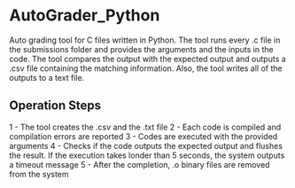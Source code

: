# AutoGrader_Python
Auto grading tool for C files written in Python. The tool runs every .c file in the submissions folder and provides the arguments and the inputs in the code. The tool compares the output with the expected output and outputs a .csv file containing the matching information. Also, the tool writes all of the outputs to a text file.

## Operation Steps
1 - The tool creates the .csv and the .txt file
2 - Each code is compiled and compilation errors are reported
3 - Codes are executed with the provided arguments
4 - Checks if the code outputs the expected output and flushes the result. If the execution takes londer than 5 seconds, the system outputs a timeout message
5 - After the completion, .o binary files are removed from the system
